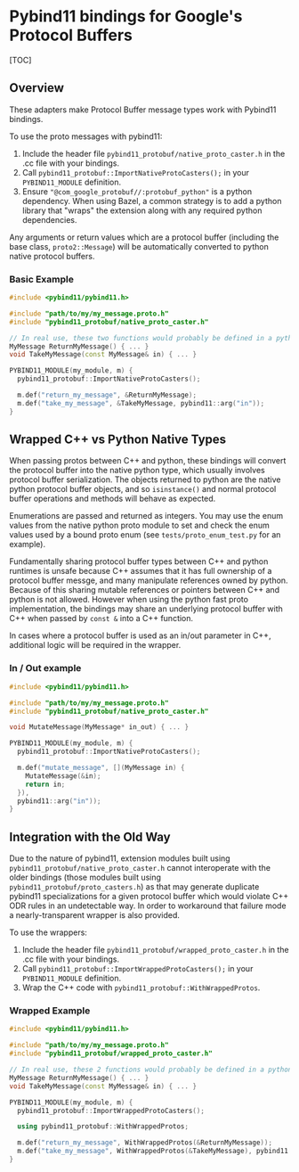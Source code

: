 # Pybind11 bindings for Google's Protocol Buffers

[TOC]

## Overview

These adapters make Protocol Buffer message types work with Pybind11 bindings.

To use the proto messages with pybind11:

1. Include the header file `pybind11_protobuf/native_proto_caster.h`
   in the .cc file with your bindings.
1. Call `pybind11_protobuf::ImportNativeProtoCasters();` in your `PYBIND11_MODULE` definition.
1. Ensure `"@com_google_protobuf//:protobuf_python"` is a python dependency.
   When using Bazel, a common strategy is to add a python library that "wraps"
   the extension along with any required python dependencies.

Any arguments or return values which are a protocol buffer (including the base
class, `proto2::Message`) will be automatically converted to python native
protocol buffers.


### Basic Example

```cpp
#include <pybind11/pybind11.h>

#include "path/to/my/my_message.proto.h"
#include "pybind11_protobuf/native_proto_caster.h"

// In real use, these two functions would probably be defined in a python-agnostic library.
MyMessage ReturnMyMessage() { ... }
void TakeMyMessage(const MyMessage& in) { ... }

PYBIND11_MODULE(my_module, m) {
  pybind11_protobuf::ImportNativeProtoCasters();

  m.def("return_my_message", &ReturnMyMessage);
  m.def("take_my_message", &TakeMyMessage, pybind11::arg("in"));
}
```


## Wrapped C++ vs Python Native Types

When passing protos between C++ and python, these bindings will convert the
protocol buffer into the native python type, which usually involves protocol
buffer serialization. The objects returned to python are the native python
protocol buffer objects, and so `isinstance()` and normal protocol buffer
operations and methods will behave as expected.

Enumerations are passed and returned as integers. You may use the enum values
from the native python proto module to set and check the enum values used
by a bound proto enum (see `tests/proto_enum_test.py` for an example).

Fundamentally sharing protocol buffer types between C++ and python runtimes
is unsafe because C++ assumes that it has full ownership of a protocol buffer
messge, and many manipulate references owned by python. Because of this sharing
mutable references or pointers between C++ and python is not allowed. However
when using the python fast proto implementation, the bindings may share an
underlying protocol buffer with C++ when passed by `const &` into a C++ function.

In cases where a protocol buffer is used as an in/out parameter in C++,
additional logic will be required in the wrapper.


### In / Out example

```cpp
#include <pybind11/pybind11.h>

#include "path/to/my/my_message.proto.h"
#include "pybind11_protobuf/native_proto_caster.h"

void MutateMessage(MyMessage* in_out) { ... }

PYBIND11_MODULE(my_module, m) {
  pybind11_protobuf::ImportNativeProtoCasters();

  m.def("mutate_message", [](MyMessage in) {
    MutateMessage(&in);
    return in;
  }),
  pybind11::arg("in"));
}
```


## Integration with the Old Way

Due to the nature of pybind11, extension modules built using `pybind11_protobuf/native_proto_caster.h`
cannot interoperate with the older bindings (those modules built using `pybind11_protobuf/proto_casters.h`)
as that may generate duplicate pybind11 specializations for a given protocol buffer
which would violate C++ ODR rules in an undetectable way. In order to workaround
that failure mode a nearly-transparent wrapper is also provided.

To use the wrappers:

1. Include the header file `pybind11_protobuf/wrapped_proto_caster.h`
   in the .cc file with your bindings.
1. Call `pybind11_protobuf::ImportWrappedProtoCasters();` in your `PYBIND11_MODULE` definition.
1. Wrap the C++ code with `pybind11_protobuf::WithWrappedProtos`.

### Wrapped Example

```cpp
#include <pybind11/pybind11.h>

#include "path/to/my/my_message.proto.h"
#include "pybind11_protobuf/wrapped_proto_caster.h"

// In real use, these 2 functions would probably be defined in a python-agnostic library.
MyMessage ReturnMyMessage() { ... }
void TakeMyMessage(const MyMessage& in) { ... }

PYBIND11_MODULE(my_module, m) {
  pybind11_protobuf::ImportWrappedProtoCasters();

  using pybind11_protobuf::WithWrappedProtos;

  m.def("return_my_message", WithWrappedProtos(&ReturnMyMessage));
  m.def("take_my_message", WithWrappedProtos(&TakeMyMessage), pybind11::arg("in"));
}
```
